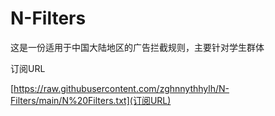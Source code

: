 # N-Filters
这是一份适用于中国大陆地区的广告拦截规则，主要针对学生群体

订阅URL

[https://raw.githubusercontent.com/zghnnythhylh/N-Filters/main/N%20Filters.txt](订阅URL)
